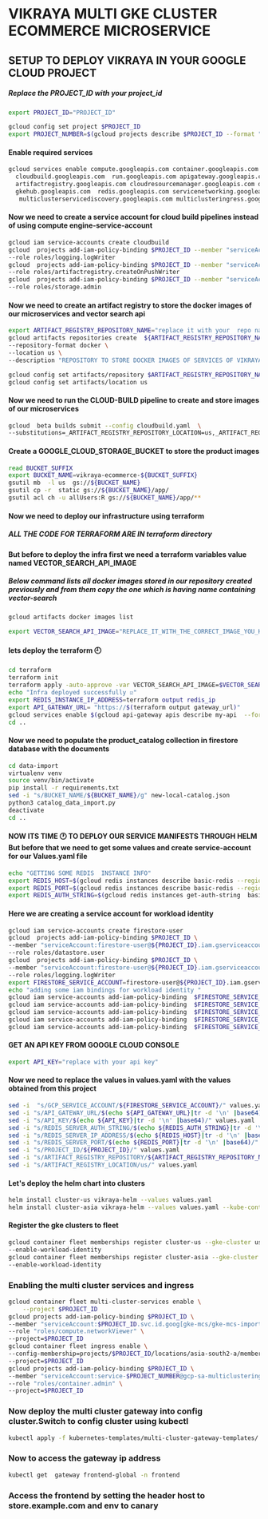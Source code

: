 # VIKRAYA   MULTI GKE CLUSTER ECOMMERCE MICROSERVICE
##  SETUP TO DEPLOY VIKRAYA IN YOUR GOOGLE CLOUD PROJECT
#####  Replace the PROJECT_ID  with your project_id
```bash
export PROJECT_ID="PROJECT_ID"

gcloud config set project $PROJECT_ID
export PROJECT_NUMBER=$(gcloud projects describe $PROJECT_ID --format "value(projectNumber)")
```

#### Enable required services 
``` bash 
gcloud services enable compute.googleapis.com container.googleapis.com \
  cloudbuild.googleapis.com  run.googleapis.com apigateway.googleapis.com aiplatform.googleapis.com \
  artifactregistry.googleapis.com cloudresourcemanager.googleapis.com datastore.googleapis.com firestore.googleapis.com \
  gkehub.googleapis.com  redis.googleapis.com servicenetworking.googleapis.com  servicecontrol.googleapis.com servicemanagement.googleapis.com  \
   multiclusterservicediscovery.googleapis.com multiclusteringress.googleapis.com trafficdirector.googleapis.com 

```
#### Now we need to create a service account for cloud build pipelines  instead of using compute engine-service-account

``` bash 
gcloud iam service-accounts create cloudbuild 
gcloud  projects add-iam-policy-binding $PROJECT_ID --member "serviceAccount:cloudbuild@${PROJECT_ID}.iam.gserviceaccount.com" \
--role roles/logging.logWriter
gcloud  projects add-iam-policy-binding $PROJECT_ID --member "serviceAccount:cloudbuild@${PROJECT_ID}.iam.gserviceaccount.com" \
--role roles/artifactregistry.createOnPushWriter
gcloud  projects add-iam-policy-binding $PROJECT_ID --member "serviceAccount:cloudbuild@${PROJECT_ID}.iam.gserviceaccount.com" \
--role roles/storage.admin

```
#### Now we need to create an artifact registry to store the docker images of our microservices and vector search api
``` bash 
export ARTIFACT_REGISTRY_REPOSITORY_NAME="replace it with your  repo name "
gcloud artifacts repositories create  ${ARTIFACT_REGISTRY_REPOSITORY_NAME} \
--repository-format docker \
--location us \
--description "REPOSITORY TO STORE DOCKER IMAGES OF SERVICES OF VIKRAYA-ECOMMERCE"

gcloud config set artifacts/repository $ARTIFACT_REGISTRY_REPOSITORY_NAME 
gcloud config set artifacts/location us
```
#### Now we need to run the CLOUD-BUILD pipeline to create and store images of our microservices 
``` bash
gcloud  beta builds submit --config cloudbuild.yaml  \
--substitutions=_ARTIFACT_REGISTRY_REPOSITORY_LOCATION=us,_ARTIFACT_REGISTRY_REPOSITORY_NAME=${ARTIFACT_REGISTRY_REPOSITORY_NAME}
```
#### Create a GOOGLE_CLOUD_STORAGE_BUCKET to store the product images
``` bash 
read BUCKET_SUFFIX
export BUCKET_NAME=vikraya-ecommerce-${BUCKET_SUFFIX}
gsutil mb  -l us  gs://${BUCKET_NAME}
gsutil cp -r  static gs://${BUCKET_NAME}/app/
gsutil acl ch -u allUsers:R gs://${BUCKET_NAME}/app/**
 ```
#### Now we need to deploy our infrastructure using terraform


##### ALL THE CODE FOR TERRAFORM ARE IN terraform directory 
#### But before to deploy the infra first we need a terraform variables value named VECTOR_SEARCH_API_IMAGE
#####  Below command lists all docker images stored in our repository created previously  and from them copy the one which is having name containing vector-search
```bash 
gcloud artifacts docker images list 
```  
```bash
export VECTOR_SEARCH_API_IMAGE="REPLACE_IT_WITH_THE_CORRECT_IMAGE_YOU_HAVE_COPIED"
```
#### lets deploy the terraform 🕘
```bash 
cd terraform 
terraform init
terraform apply -auto-approve -var VECTOR_SEARCH_API_IMAGE=$VECTOR_SEARCH_API_IMAGE -var PROJECT_ID=$PROJECT_ID
echo "Infra deployed successfully ☑️"
export REDIS_INSTANCE_IP_ADDRESS=terraform output redis_ip
export API_GATEWAY_URL= "https://$(terraform output gateway_url)"
gcloud services enable $(gcloud api-gateway apis describe my-api  --format "value(managedService)")
cd ..
```
#### Now we need to populate the product_catalog collection in firestore database with the documents
``` bash
cd data-import
virtualenv venv
source venv/bin/activate
pip install -r requirements.txt
sed -i "s/BUCKET_NAME/${BUCKET_NAME}/g" new-local-catalog.json 
python3 catalog_data_import.py
deactivate
cd ..
```
#### NOW ITS TIME 🕐 TO DEPLOY OUR SERVICE MANIFESTS THROUGH HELM But before that we need to get some values and create service-account for our Values.yaml file 
```bash
echo "GETTING SOME REDIS  INSTANCE INFO"
export REDIS_HOST=$(gcloud redis instances describe basic-redis --region asia-south2 --format "value(host)")
export REDIS_PORT=$(gcloud redis instances describe basic-redis --region asia-south2 --format "value(port)")
export REDIS_AUTH_STRING=$(gcloud redis instances get-auth-string  basic-redis --region asia-south2 --format "value(authString)")
```
#### Here we are creating a service account for workload identity 
 ```bash 
gcloud iam service-accounts create firestore-user
gcloud  projects add-iam-policy-binding $PROJECT_ID \
--member "serviceAccount:firestore-user@${PROJECT_ID}.iam.gserviceaccount.com" \
--role roles/datastore.user
gcloud  projects add-iam-policy-binding $PROJECT_ID \
--member "serviceAccount:firestore-user@${PROJECT_ID}.iam.gserviceaccount.com" \
--role roles/logging.logWriter
export FIRESTORE_SERVICE_ACCOUNT=firestore-user@${PROJECT_ID}.iam.gserviceaccount.com
echo "adding some iam bindings for workload identity "
gcloud iam service-accounts add-iam-policy-binding  $FIRESTORE_SERVICE_ACCOUNT --member "serviceAccount:${PROJECT_ID}.svc.id.goog[auth-ns/auth-server-sa]" --role roles/iam.workloadIdentityUser
gcloud iam service-accounts add-iam-policy-binding  $FIRESTORE_SERVICE_ACCOUNT --member "serviceAccount:${PROJECT_ID}.svc.id.goog[cart-ns/cart-server-sa]" --role roles/iam.workloadIdentityUser
gcloud iam service-accounts add-iam-policy-binding  $FIRESTORE_SERVICE_ACCOUNT --member "serviceAccount:${PROJECT_ID}.svc.id.goog[catalog-ns/catalog-server-sa]" --role roles/iam.workloadIdentityUser
gcloud iam service-accounts add-iam-policy-binding  $FIRESTORE_SERVICE_ACCOUNT --member "serviceAccount:${PROJECT_ID}.svc.id.goog[order-ns/order-server-sa]" --role roles/iam.workloadIdentityUser
gcloud iam service-accounts add-iam-policy-binding  $FIRESTORE_SERVICE_ACCOUNT --member "serviceAccount:${PROJECT_ID}.svc.id.goog[frontend/frontend-sa]" --role roles/iam.workloadIdentityUser
```
#### GET AN API  KEY FROM GOOGLE CLOUD CONSOLE
```bash
export API_KEY="replace with your api key"
``` 

#### Now we need to replace the values in values.yaml with the values obtained from this project
```bash
sed -i  "s/GCP_SERVICE_ACCOUNT/${FIRESTORE_SERVICE_ACCOUNT}/" values.yaml 
sed -i "s/API_GATEWAY_URL/$(echo ${API_GATEWAY_URL}|tr -d '\n' |base64)/" values.yaml
sed -i "s/API_KEY/$(echo ${API_KEY}|tr -d '\n' |base64)/" values.yaml
sed -i "s/REDIS_SERVER_AUTH_STRING/$(echo ${REDIS_AUTH_STRING}|tr -d '\n' |base64)/" values.yaml
sed -i "s/REDIS_SERVER_IP_ADDRESS/$(echo ${REDIS_HOST}|tr -d '\n' |base64)/" values.yaml
sed -i "s/REDIS_SERVER_PORT/$(echo ${REDIS_PORT}|tr -d '\n' |base64)/" values.yaml
sed -i "s/PROJECT_ID/${PROJECT_ID}/" values.yaml
sed -i "s/ARTIFACT_REGISTRY_REPOSITORY/${ARTIFACT_REGISTRY_REPOSITORY_NAME}/" values.yaml
sed -i "s/ARTIFACT_REGISTRY_LOCATION/us/" values.yaml
```
#### Let's deploy the helm chart into clusters
```bash
helm install cluster-us vikraya-helm --values values.yaml
helm install cluster-asia vikraya-helm --values values.yaml --kube-context  cluster-asia
```
#### Register the gke clusters to fleet 
```bash
gcloud container fleet memberships register cluster-us --gke-cluster us-central1-a/cluster-us \
--enable-workload-identity
gcloud container fleet memberships register cluster-asia --gke-cluster asia-south2-a/cluster-asia \
--enable-workload-identity
```
### Enabling the multi cluster services and ingress 
```bash
gcloud container fleet multi-cluster-services enable \
    --project $PROJECT_ID
gcloud projects add-iam-policy-binding $PROJECT_ID \
--member "serviceAccount:$PROJECT_ID.svc.id.goog[gke-mcs/gke-mcs-importer]" \
--role "roles/compute.networkViewer" \
--project=$PROJECT_ID
gcloud container fleet ingress enable \
--config-membership=projects/$PROJECT_ID/locations/asia-south2-a/memberships/cluster-asia \
--project=$PROJECT_ID    
gcloud projects add-iam-policy-binding $PROJECT_ID \
--member "serviceAccount:service-$PROJECT_NUMBER@gcp-sa-multiclusteringress.iam.gserviceaccount.com" \
--role "roles/container.admin" \
--project=$PROJECT_ID
```
### Now deploy the multi cluster gateway into config cluster.Switch to config cluster using kubectl
```bash
kubectl apply -f kubernetes-templates/multi-cluster-gateway-templates/
```
### Now to access the  gateway ip  address
```bash
kubectl get  gateway frontend-global -n frontend
```
### Access the frontend by setting the header host to store.example.com and env to canary 





